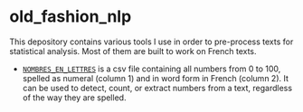 # old_fashion_nlp

This depository contains various tools I use in order to pre-process texts for statistical analysis. Most of them are built to work on French texts.

- [`NOMBRES_EN_LETTRES`](nombres_en_lettres.csv) is a csv file containing all numbers from 0 to 100, spelled as numeral (column 1) and in word form in French (column 2). It can be used to detect, count, or extract numbers from a text, regardless of the way they are spelled.
